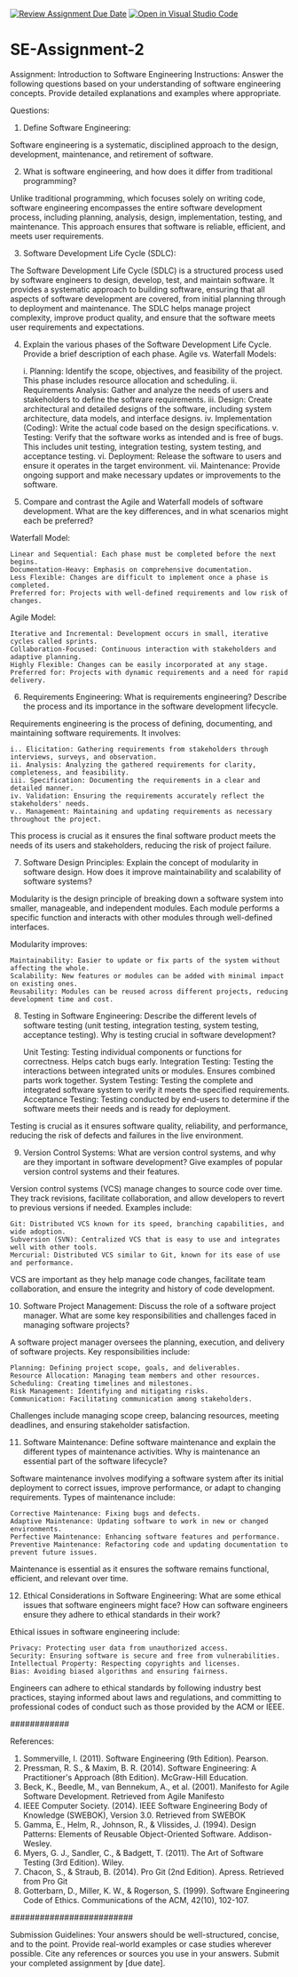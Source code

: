 [![Review Assignment Due Date](https://classroom.github.com/assets/deadline-readme-button-24ddc0f5d75046c5622901739e7c5dd533143b0c8e959d652212380cedb1ea36.svg)](https://classroom.github.com/a/-ucQIGTc)
[![Open in Visual Studio Code](https://classroom.github.com/assets/open-in-vscode-718a45dd9cf7e7f842a935f5ebbe5719a5e09af4491e668f4dbf3b35d5cca122.svg)](https://classroom.github.com/online_ide?assignment_repo_id=15239463&assignment_repo_type=AssignmentRepo)
# SE-Assignment-2
Assignment: Introduction to Software Engineering
Instructions:
Answer the following questions based on your understanding of software engineering concepts. Provide detailed explanations and examples where appropriate.

Questions:
1. Define Software Engineering:

Software engineering is a systematic, disciplined approach to the design, development, maintenance, and retirement of software.

2. What is software engineering, and how does it differ from traditional programming?

Unlike traditional programming, which focuses solely on writing code, software engineering encompasses the entire software development process, including planning, analysis, design, implementation, testing, and maintenance. This approach ensures that software is reliable, efficient, and meets user requirements.

3. Software Development Life Cycle (SDLC):

The Software Development Life Cycle (SDLC) is a structured process used by software engineers to design, develop, test, and maintain software. It provides a systematic approach to building software, ensuring that all aspects of software development are covered, from initial planning through to deployment and maintenance. The SDLC helps manage project complexity, improve product quality, and ensure that the software meets user requirements and expectations.

4. Explain the various phases of the Software Development Life Cycle. Provide a brief description of each phase.
Agile vs. Waterfall Models:

   i. Planning: Identify the scope, objectives, and feasibility of the project. This phase includes resource allocation and scheduling.
   ii. Requirements Analysis: Gather and analyze the needs of users and stakeholders to define the software requirements.
   iii. Design: Create architectural and detailed designs of the software, including system architecture, data models, and interface designs.
   iv. Implementation (Coding): Write the actual code based on the design specifications.
   v. Testing: Verify that the software works as intended and is free of bugs. This includes unit testing, integration testing, system testing, and acceptance testing.
   vi. Deployment: Release the software to users and ensure it operates in the target environment.
   vii. Maintenance: Provide ongoing support and make necessary updates or improvements to the software.

5. Compare and contrast the Agile and Waterfall models of software development. What are the key differences, and in what scenarios might each be preferred?

Waterfall Model:

    Linear and Sequential: Each phase must be completed before the next begins.
    Documentation-Heavy: Emphasis on comprehensive documentation.
    Less Flexible: Changes are difficult to implement once a phase is completed.
    Preferred for: Projects with well-defined requirements and low risk of changes.

Agile Model:

    Iterative and Incremental: Development occurs in small, iterative cycles called sprints.
    Collaboration-Focused: Continuous interaction with stakeholders and adaptive planning.
    Highly Flexible: Changes can be easily incorporated at any stage.
    Preferred for: Projects with dynamic requirements and a need for rapid delivery.

6. Requirements Engineering:
What is requirements engineering? Describe the process and its importance in the software development lifecycle.

Requirements engineering is the process of defining, documenting, and maintaining software requirements. It involves:

    i.. Elicitation: Gathering requirements from stakeholders through interviews, surveys, and observation.
    ii. Analysis: Analyzing the gathered requirements for clarity, completeness, and feasibility.
    iii. Specification: Documenting the requirements in a clear and detailed manner.
    iv. Validation: Ensuring the requirements accurately reflect the stakeholders' needs.
    v.. Management: Maintaining and updating requirements as necessary throughout the project.

This process is crucial as it ensures the final software product meets the needs of its users and stakeholders, reducing the risk of project failure.

7. Software Design Principles:
Explain the concept of modularity in software design. How does it improve maintainability and scalability of software systems?

Modularity is the design principle of breaking down a software system into smaller, manageable, and independent modules. Each module performs a specific function and interacts with other modules through well-defined interfaces. 

Modularity improves:

    Maintainability: Easier to update or fix parts of the system without affecting the whole.
    Scalability: New features or modules can be added with minimal impact on existing ones.
    Reusability: Modules can be reused across different projects, reducing development time and cost.

8. Testing in Software Engineering:
Describe the different levels of software testing (unit testing, integration testing, system testing, acceptance testing). Why is testing crucial in software development?

    Unit Testing: Testing individual components or functions for correctness. Helps catch bugs early.
    Integration Testing: Testing the interactions between integrated units or modules. Ensures combined parts work together.
    System Testing: Testing the complete and integrated software system to verify it meets the specified requirements.
    Acceptance Testing: Testing conducted by end-users to determine if the software meets their needs and is ready for deployment.

Testing is crucial as it ensures software quality, reliability, and performance, reducing the risk of defects and failures in the live environment.

9. Version Control Systems:
What are version control systems, and why are they important in software development? Give examples of popular version control systems and their features.

Version control systems (VCS) manage changes to source code over time. They track revisions, facilitate collaboration, and allow developers to revert to previous versions if needed. Examples include:

    Git: Distributed VCS known for its speed, branching capabilities, and wide adoption.
    Subversion (SVN): Centralized VCS that is easy to use and integrates well with other tools.
    Mercurial: Distributed VCS similar to Git, known for its ease of use and performance.

VCS are important as they help manage code changes, facilitate team collaboration, and ensure the integrity and history of code development.

10. Software Project Management:
Discuss the role of a software project manager. What are some key responsibilities and challenges faced in managing software projects?

A software project manager oversees the planning, execution, and delivery of software projects. Key responsibilities include:

    Planning: Defining project scope, goals, and deliverables.
    Resource Allocation: Managing team members and other resources.
    Scheduling: Creating timelines and milestones.
    Risk Management: Identifying and mitigating risks.
    Communication: Facilitating communication among stakeholders.

Challenges include managing scope creep, balancing resources, meeting deadlines, and ensuring stakeholder satisfaction.

11. Software Maintenance:
Define software maintenance and explain the different types of maintenance activities. Why is maintenance an essential part of the software lifecycle?

Software maintenance involves modifying a software system after its initial deployment to correct issues, improve performance, or adapt to changing requirements. Types of maintenance include:

    Corrective Maintenance: Fixing bugs and defects.
    Adaptive Maintenance: Updating software to work in new or changed environments.
    Perfective Maintenance: Enhancing software features and performance.
    Preventive Maintenance: Refactoring code and updating documentation to prevent future issues.

Maintenance is essential as it ensures the software remains functional, efficient, and relevant over time.

12. Ethical Considerations in Software Engineering:
What are some ethical issues that software engineers might face? How can software engineers ensure they adhere to ethical standards in their work?

Ethical issues in software engineering include:

    Privacy: Protecting user data from unauthorized access.
    Security: Ensuring software is secure and free from vulnerabilities.
    Intellectual Property: Respecting copyrights and licenses.
    Bias: Avoiding biased algorithms and ensuring fairness.

Engineers can adhere to ethical standards by following industry best practices, staying informed about laws and regulations, and committing to professional codes of conduct such as those provided by the ACM or IEEE.

############

References:

1. Sommerville, I. (2011). Software Engineering (9th Edition). Pearson.
2. Pressman, R. S., & Maxim, B. R. (2014). Software Engineering: A Practitioner's Approach (8th Edition). McGraw-Hill Education.
3. Beck, K., Beedle, M., van Bennekum, A., et al. (2001). Manifesto for Agile Software Development. Retrieved from Agile Manifesto
4. IEEE Computer Society. (2014). IEEE Software Engineering Body of Knowledge (SWEBOK), Version 3.0. Retrieved from SWEBOK
5. Gamma, E., Helm, R., Johnson, R., & Vlissides, J. (1994). Design Patterns: Elements of Reusable Object-Oriented Software. Addison-Wesley.
6. Myers, G. J., Sandler, C., & Badgett, T. (2011). The Art of Software Testing (3rd Edition). Wiley.
7. Chacon, S., & Straub, B. (2014). Pro Git (2nd Edition). Apress. Retrieved from Pro Git
8. Gotterbarn, D., Miller, K. W., & Rogerson, S. (1999). Software Engineering Code of Ethics. Communications of the ACM, 42(10), 102-107.

#########################

Submission Guidelines:
Your answers should be well-structured, concise, and to the point.
Provide real-world examples or case studies wherever possible.
Cite any references or sources you use in your answers.
Submit your completed assignment by [due date].